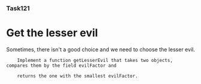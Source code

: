 ### Task121
 # Get the lesser evil
<p>
        Sometimes, there isn't a good choice and we need to choose the lesser evil.

        Implement a function getLesserEvil that takes two objects, compares them by the field evilFactor and

        returns the one with the smallest evilFactor.
</p>